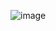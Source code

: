 
![image](https://user-images.githubusercontent.com/51357635/127745343-66481337-9f79-42bb-a3b0-80906baa8cee.png)
